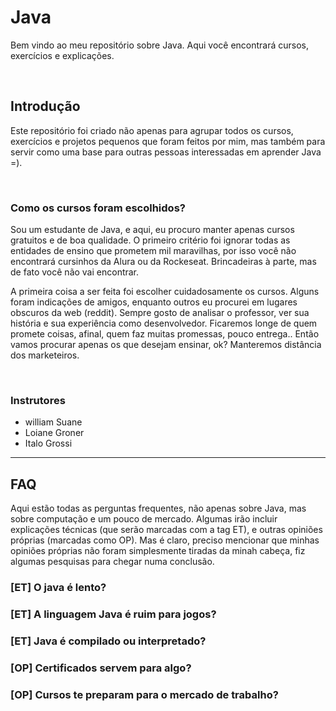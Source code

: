 # Java
Bem vindo ao meu repositório sobre Java. Aqui você encontrará cursos, exercícios e explicações.

</br>

## Introdução
Este repositório foi criado não apenas para agrupar todos os cursos, exercícios e projetos pequenos que foram feitos por mim, mas também para servir como uma base para outras pessoas interessadas em aprender Java =).

</br>

### Como os cursos foram escolhidos?
Sou um estudante de Java, e aqui, eu procuro manter apenas cursos gratuitos e de boa qualidade. 
O primeiro critério foi ignorar todas as entidades de ensino que prometem mil maravilhas, por isso você não encontrará cursinhos da Alura ou da Rockeseat. Brincadeiras à parte, mas de fato você não vai encontrar.

A primeira coisa a ser feita foi escolher cuidadosamente os cursos. Alguns foram indicações de amigos, enquanto outros eu procurei em lugares obscuros da web (reddit). 
Sempre gosto de analisar o professor, ver sua história e sua experiência como desenvolvedor. Ficaremos longe de quem promete coisas, afinal, quem faz muitas promessas, pouco entrega.. Então vamos procurar apenas os que desejam ensinar, ok? Manteremos distância dos marketeiros. 

</br>

### Instrutores
- william Suane
- Loiane Groner
- Italo Grossi 
___________________________

## FAQ 
Aqui estão todas as perguntas frequentes, não apenas sobre Java, mas sobre computação e um pouco de mercado. 
Algumas irão incluir explicações técnicas (que serão marcadas com a tag ET), e outras opiniões próprias (marcadas como OP). 
Mas é claro, preciso mencionar que minhas opiniões próprias não foram simplesmente tiradas da minah cabeça, fiz algumas pesquisas para chegar numa conclusão. 

### [ET] O java é lento? 

### [ET] A linguagem Java é ruim para jogos?

### [ET] Java é compilado ou interpretado?

### [OP] Certificados servem para algo? 

### [OP] Cursos te preparam para o mercado de trabalho? 

